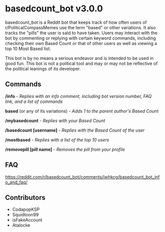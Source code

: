 # basedcount_bot v3.0.0

basedcount_bot is a Reddit bot that keeps track of how often users of r/PoliticalCompassMemes use the term "based" or other variations. It also tracks the "pills" the user is said to have taken.
Users may interact with the bot by commenting or replying with certain keyword commands, including checking their own Based Count or that of other users as well as viewing a top 10 Most Based list.

This bot is by no means a serious endeavor and is intended to be used in good fun. This bot is not a political tool and may or may not be reflective of the political leanings of its developer.

## Commands

**/info** - *Replies with an info comment, including bot version number, FAQ link, and a list of commands*

**based** (or any of its variations) - *Adds 1 to the parent author's Based Count*

**/mybasedcount** - *Replies with your Based Count*

**/basedcount [username]** - *Replies with the Based Count of the user*

**/mostbased** - *Replies with a list of the top 10 users*

**/removepill [pill name]** - *Removes the pill from your profile*

## FAQ

https://reddit.com/r/basedcount_bot/comments/iwhkcg/basedcount_bot_info_and_faq/

## Contributors

- CodapopKSP
- Squidtoon99
- isFakeAccount
- Atalocke